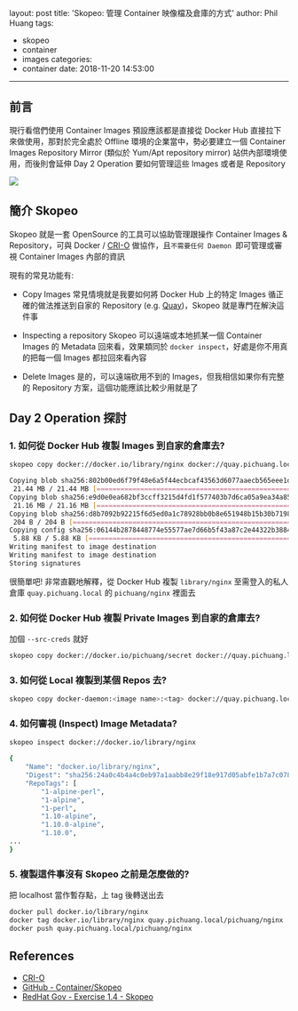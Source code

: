 layout: post
title: 'Skopeo: 管理 Container 映像檔及倉庫的方式'
author: Phil Huang
tags:
  - skopeo
  - container
  - images
categories:
  - container
date: 2018-11-20 14:53:00
---

## 前言
現行看倌們使用 Container Images 預設應該都是直接從 Docker Hub 直接拉下來做使用，那對於完全處於 Offline 環境的企業當中，勢必要建立一個 Container Images Repository Mirror (類似於 Yum/Apt repository mirror) 站供內部環境使用，而後則會延伸 Day 2 Operation 要如何管理這些 Images 或者是 Repository

![](/images/skopeo.png)

<!--more-->


## 簡介 Skopeo
Skopeo 就是一套 OpenSource 的工具可以協助管理跟操作 Container Images & Repository，可與 Docker / [CRI-O][3] 做協作，且`不需要任何 Daemon `即可管理或審視 Container Images 內部的資訊

現有的常見功能有:

- Copy Images
常見情境就是我要如何將 Docker Hub 上的特定 Images 循正確的做法推送到自家的 Repository (e.g. [Quay][4])，Skopeo 就是專門在解決這件事

- Inspecting a repository
Skopeo 可以遠端或本地抓某一個 Container Images 的 Metadata 回來看，效果類同於 `docker inspect`，好處是你不用真的把每一個 Images 都拉回來看內容

- Delete Images
是的，可以遠端砍用不到的 Images，但我相信如果你有完整的 Repository 方案，這個功能應該比較少用就是了

## Day 2 Operation 探討
### 1. 如何從 Docker Hub 複製 Images 到自家的倉庫去?

```bash
skopeo copy docker://docker.io/library/nginx docker://quay.pichuang.local/pichuang/nginx --dest-creds pichuang:<password or token>

Copying blob sha256:802b00ed6f79f48e6a5f44ecbcaf43563d6077aaecb565eee1dfc615c0b18c00
 21.44 MB / 21.44 MB [=====================================================] 20s
Copying blob sha256:e9d0e0ea682bf3ccff3215d4fd1f577403b7d6ca05a9ea34a85fde6eda92e7b6
 21.16 MB / 21.16 MB [=====================================================] 14s
Copying blob sha256:d8b7092b92215f6d5ed0a1c78928bb0b8e651948b15b30b71983bfb267725c72
 204 B / 204 B [============================================================] 5s
Copying config sha256:06144b2878448774e55577ae7d66b5f43a87c2e44322b3884e4e6c70d070b262
 5.88 KB / 5.88 KB [========================================================] 5s
Writing manifest to image destination
Writing manifest to image destination
Storing signatures
```

很簡單吧! 非常直觀地解釋，從 Docker Hub 複製 `library/nginx` 至需登入的私人倉庫 `quay.pichuang.local` 的 `pichuang/nginx` 裡面去

### 2. 如何從 Docker Hub 複製 Private Images 到自家的倉庫去?

加個 `--src-creds` 就好

```bash
skopeo copy docker://docker.io/pichuang/secret docker://quay.pichuang.local/pichuang/secret --src-creds pichuang:<password or token> --dest-creds pichuang:<password or token>
```

### 3. 如何從 Local 複製到某個 Repos 去?

```bash
skopeo copy docker-daemon:<image name>:<tag> docker://quay.pichuang.local/<username>/<image name>:latest --dest-creds pichuang:<password or token>
```

### 4. 如何審視 (Inspect) Image Metadata?

```bash
skopeo inspect docker://docker.io/library/nginx

{
    "Name": "docker.io/library/nginx",
    "Digest": "sha256:24a0c4b4a4c0eb97a1aabb8e29f18e917d05abfe1b7a7c07857230879ce7d3d3",
    "RepoTags": [
        "1-alpine-perl",
        "1-alpine",
        "1-perl",
        "1.10-alpine",
        "1.10.0-alpine",
        "1.10.0",
...
}
```

### 5. 複製這件事沒有 Skopeo 之前是怎麼做的?

把 localhost 當作暫存點，上 tag 後轉送出去

```bash
docker pull docker.io/library/nginx
docker tag docker.io/library/nginx quay.pichuang.local/pichuang/nginx
docker push quay.pichuang.local/pichuang/nginx
```

## References
- [CRI-O][3]
- [GitHub - Container/Skopeo][2]
- [RedHat Gov - Exercise 1.4 - Skopeo][1]

[1]: http://redhatgov.io/workshops/security_openshift/exercise1.4/
[2]: https://github.com/containers/skopeo
[3]: http://cri-o.io/
[4]: https://blog.pichuang.com.tw/quay-enterprise-grade-images-registry/